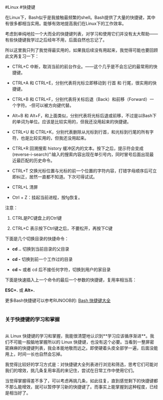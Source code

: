 #Linux #快捷键

在Linux下，Bash似乎是我接触最频繁的shell。Bash提供了大量的快捷键，其中有很多都相当实用。能够有效地提高我们在Linux下的工作效率。

  

考虑到单纯地拉一个大而全的快捷键列表，对学习和使用它们并没有太大帮助——有些快捷键我学过之后经年不用，后面自然也忘记了。

  

所以这里我只列了我觉得最实用的，如果我后续没有用起来，我觉得可能也要回顾此文再复习一下：

- CTRL+C 中断，取消当前的前台作业。——这个几乎是不会忘记的最常用的快捷键。
    
- CTRL+A 和 CTRL+E，分别代表将光标立即移动到 行首 和 行尾，很实用的快捷键。
    
- CTRL+B 和 CTRL+F，分别代表将关标后退（Back）和前移（Forward）一个字符。-但可以被方向键代替。
    
- Alt+B 和 Alt+F，和上面类似，分别代表将光标后退或前移，不过是以Bash下的单词为单位。应该是比较实用的，但我还没用起来的快捷键。
    
- CTRL+U 和 CTRL+K，分别代表删除从光标到行首，和光标到行尾的所有字符，也是比较实用的，但我还没用起来。
    
- CTRL+R 回溯搜索 history 缓冲区内的文本。按下之后，提示符会变成(reverse-i-search)”:输入的搜索内容出现在单引号内，同时冒号后面出现最近最匹配的历史命令。
    
- CTRL+T 交换光标位置与光标的前一个位置的字符内容，打错字母顺序后可立即纠正，居然一直都不知道。下次可得试试。
    
- CTRL+L 清屏
    
- Ctrl + Z：挂起当前进程，按fg恢复。
    

  

注意：

1. CTRL是PC键盘上的Ctrl键
    
2. CTRL+C 表示按下Ctrl键之后，不要松开，再按下C键
    

  

下面是几个切换目录的快捷命令：

- **cd ..** 切换到当前目录的父目录
    
- **cd -** 切换到前一个工作过的目录
    
- **cd ~** 或者 cd 后不接任何字符，切换到用户的家目录
    
  
下面是快速插入上一个命令的最后一个参数的快捷键，复用率相当高：

**ESC+.** 或 **Alt+.**

更多Bash快捷键可以参考RUNOOB的: [Bash 快捷键大全](https://www.runoob.com/w3cnote/bash-shortcut.html)
</br>
</br>
### 关于快捷键的学习和掌握
</br>
从 Linux 快捷键的学习和掌握，我能很清楚地认识到**学习应该循序渐进**。我们不可能一股脑地掌握所以的 Linux 快捷键，也没有这个必要。当看到一整屏密密麻麻的快捷键列表，我会本能地敬而远之。即使硬着头皮全部学一遍，后面没能用上，时间一长也自然会忘掉。

  

我觉得比较好的学习方式是：对快捷键大全列表进行浏览和筛选，思考它们可能对我们的增效，挑几条复用率高的来记住，尝试在日常工作中使用它们。

  

当觉得掌握得差不多了，可以考虑再挑几条，如此往复，直到感觉剩下的快捷键都不那么能增效，就可以暂停学习新的快捷键了。而事实上能掌握到这种程度，已经是相当好了。


